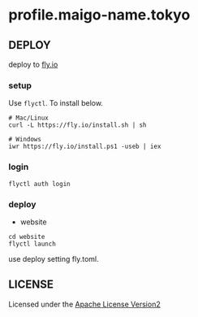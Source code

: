 # profile.maigo-name.tokyo

## DEPLOY

deploy to [fly.io](https://fly.io)

### setup

Use `flyctl`. To install below.
```
# Mac/Linux
curl -L https://fly.io/install.sh | sh
```

```
# Windows
iwr https://fly.io/install.ps1 -useb | iex
```

### login

```
flyctl auth login
```

### deploy

- website
```
cd website
flyctl launch
```

use deploy setting fly.toml.

## LICENSE

Licensed under the [Apache License Version2](./LISENCE)
